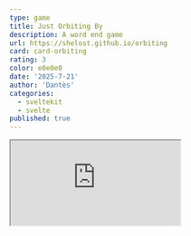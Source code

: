 ```yaml
---
type: game
title: Just Orbiting By
description: A word end game
url: https://shelost.github.io/orbiting
card: card-orbiting
rating: 3
color: e0e0e0
date: '2025-7-21'
author: 'Dantès'
categories:
  - sveltekit
  - svelte
published: true
---
```


<iframe src = 'https://shelost.github.io/orbiting' class = 'fullscreen'>

Well, for now, it's just this blog. But it's gonna be much bigger someday, just you watch!

I'm going to be teaching you guys about some of the basic principles I've learned while programming, and why I believe the HTML Canvas is the solution to 99% of the world's problems.

But first:



&nbsp;

```ts
function greet(name: string) {
	console.log(`Hey ${name}! 👋`)
}
```
